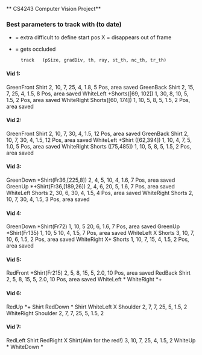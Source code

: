** CS4243 Computer Vision Project**

### Best parameters to track with (to date)

* = extra difficult to define start pos 
X = disappears out of frame
+ = gets occluded

		track	(pSize, gradDiv, th, ray, st_th, nc_th, tr_th)		
#### Vid 1:
GreenFront	Shirt	2, 10, 7, 25, 4, 1.8, 5			Pos, area saved
GreenBack	Shirt	2, 15, 7, 25, 4, 1.5, 8			Pos, area saved
WhiteLeft	+Shorts([69, 102]) 1, 30, 8, 10, 5, 1.5, 2	Pos, area saved
WhiteRight	Shorts([60, 174])  1, 10, 5, 8, 5, 1.5, 2	Pos, area saved

#### Vid 2: 	
GreenFront	Shirt	2, 10, 7, 30, 4, 1.5, 12		Pos, area saved
GreenBack	Shirt	2, 10, 7, 30, 4, 1.5, 12		Pos, area saved
WhiteLeft	+Shirt ([62,394]) 1, 10, 4, 7, 5, 1.0, 5	Pos, area saved
WhiteRight	Shorts ([75,485]) 1, 10, 5, 8, 5, 1.5, 2	Pos, area saved

#### Vid 3: 	
GreenDown	*Shirt(Fr36,[225,8])   2, 4, 5, 10, 4, 1.6, 7	Pos, area saved
GreenUp		*+Shirt(Fr36,[189,26]) 2, 4, 6, 20, 5, 1.6, 7	Pos, area saved
WhiteLeft	Shorts	2, 30, 6, 30, 4, 1.5, 4			Pos, area saved
WhiteRight	Shorts	2, 10, 7, 30, 4, 1.5, 3			Pos, area saved

#### Vid 4: 	
GreenDown	*Shirt(Fr72)  1, 10, 5 20, 6, 1.6, 7		Pos, area saved
GreenUp		*Shirt(Fr135) 1, 10, 5 10, 4, 1.5, 7		Pos, area saved
WhiteLeft	X Shorts  3, 10, 7, 10, 6, 1.5, 2		Pos, area saved
WhiteRight	X+ Shorts 1, 10, 7, 15, 4, 1.5, 2		Pos, area saved

#### Vid 5: 	
RedFront	+Shirt(Fr215) 2, 5, 8, 15, 5, 2.0, 10		Pos, area saved
RedBack		Shirt	2, 5, 8, 15, 5, 2.0, 10			Pos, area saved
WhiteLeft	*
WhiteRight	*+

#### Vid 6: 	
RedUp		*+ Shirt
RedDown		* Shirt
WhiteLeft	X Shoulder 2, 7, 7, 25, 5, 1.5, 2
WhiteRight	Shoulder 2, 7, 7, 25, 5, 1.5, 2

#### Vid 7: 	
RedLeft		Shirt
RedRight	X Shirt(Aim for the red!) 3, 10, 7, 25, 4, 1.5, 2 
WhiteUp		*
WhiteDown	*











